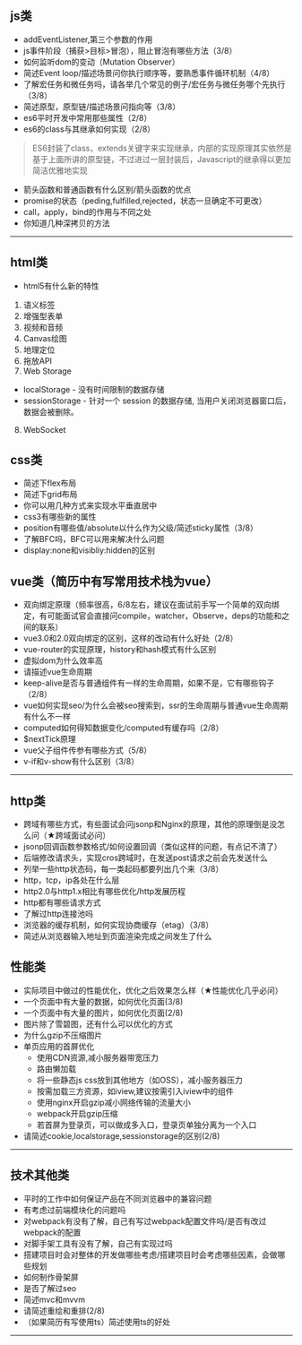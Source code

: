 ## js类
* addEventListener,第三个参数的作用
* js事件阶段（捕获>目标>冒泡），阻止冒泡有哪些方法（3/8）
* 如何监听dom的变动（Mutation Observer）
* 简述Event loop/描述场景问你执行顺序等，要熟悉事件循环机制（4/8）
* 了解宏任务和微任务吗，请各举几个常见的例子/宏任务与微任务哪个先执行（3/8）
* 简述原型，原型链/描述场景问指向等（3/8）
* es6平时开发中常用那些属性（2/8）
* es6的class与其继承如何实现（2/8）
 > ES6封装了class，extends关键字来实现继承，内部的实现原理其实依然是基于上面所讲的原型链，不过进过一层封装后，Javascript的继承得以更加简洁优雅地实现
* 箭头函数和普通函数有什么区别/箭头函数的优点
* promise的状态（peding,fulfilled,rejected，状态一旦确定不可更改）
* call，apply，bind的作用与不同之处
* 你知道几种深拷贝的方法
***
## html类
* html5有什么新的特性
1. 语义标签
2. 增强型表单
3. 视频和音频
4. Canvas绘图
5. 地理定位
6. 拖放API
7. Web Storage
  * localStorage - 没有时间限制的数据存储
  * sessionStorage - 针对一个 session 的数据存储, 当用户关闭浏览器窗口后，数据会被删除。
8. WebSocket
## css类
* 简述下flex布局
* 简述下grid布局
* 你可以用几种方式来实现水平垂直居中
* css3有哪些新的属性
* position有哪些值/absolute以什么作为父级/简述sticky属性（3/8）
* 了解BFC吗，BFC可以用来解决什么问题
* display:none和visibliy:hidden的区别
## vue类（简历中有写常用技术栈为vue）
* 双向绑定原理（频率很高，6/8左右，建议在面试前手写一个简单的双向绑定，有可能面试官会直接问compile，watcher，Observe，deps的功能和之间的联系）
* vue3.0和2.0双向绑定的区别，这样的改动有什么好处（2/8）
* vue-router的实现原理，history和hash模式有什么区别
* 虚拟dom为什么效率高
* 请描述vue生命周期
* keep-alive是否与普通组件有一样的生命周期，如果不是，它有哪些钩子（2/8）
* vue如何实现seo/为什么会被seo搜索到，ssr的生命周期与普通vue生命周期有什么不一样
* computed如何得知数据变化/computed有缓存吗（2/8）
* $nextTick原理
* vue父子组件传参有哪些方式（5/8）
* v-if和v-show有什么区别（3/8）
***
## http类
* 跨域有哪些方式，有些面试会问jsonp和Nginx的原理，其他的原理倒是没怎么问（★跨域面试必问）
* jsonp回调函数参数格式/如何设置回调（类似这样的问题，有点记不清了）
* 后端修改请求头，实现cros跨域时，在发送post请求之前会先发送什么
* 列举一些http状态码，每一类起码都要列出几个来（3/8）
* http，tcp，ip各处在什么层
* http2.0与http1.x相比有哪些优化/http发展历程
* http都有哪些请求方式
* 了解过http连接池吗
* 浏览器的缓存机制，如何实现协商缓存（etag）（3/8）
* 简述从浏览器输入地址到页面渲染完成之间发生了什么
## 性能类
* 实际项目中做过的性能优化，优化之后效果怎么样（★性能优化几乎必问）
* 一个页面中有大量的数据，如何优化页面(3/8)
* 一个页面中有大量的图片，如何优化页面(2/8)
* 图片除了雪碧图，还有什么可以优化的方式
* 为什么gzip不压缩图片
* 单页应用的首屏优化
  * 使用CDN资源,减小服务器带宽压力
  * 路由懒加载
  * 将一些静态js css放到其他地方（如OSS），减小服务器压力
  * 按需加载三方资源，如iview,建议按需引入iview中的组件
  * 使用nginx开启gzip减小网络传输的流量大小
  *  webpack开启gzip压缩
  *  若首屏为登录页，可以做成多入口，登录页单独分离为一个入口
* 请简述cookie,localstorage,sessionstorage的区别(2/8)
***
## 技术其他类
* 平时的工作中如何保证产品在不同浏览器中的兼容问题
* 有考虑过前端模块化的问题吗
* 对webpack有没有了解，自己有写过webpack配置文件吗/是否有改过webpack的配置
* 对脚手架工具有没有了解，自己有实现过吗
* 搭建项目时会对整体的开发做哪些考虑/搭建项目时会考虑哪些因素，会做哪些规划
* 如何制作骨架屏
* 是否了解过seo
* 简述mvc和mvvm
* 请简述重绘和重排(2/8)
* （如果简历有写使用ts）简述使用ts的好处
***


